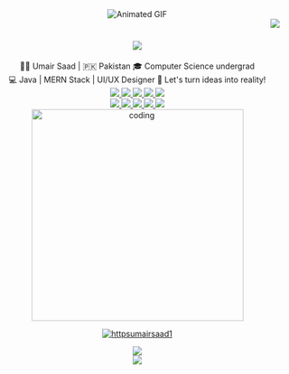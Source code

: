 <div align="center">
  <img src="https://github.com/httpsumairsaad1/httpsumairsaad1/assets/121795621/686baca2-0c65-4d16-8d96-1ca738a52962" alt="Animated GIF"/>
</div>


<img align="right" src="https://visitor-badge.laobi.icu/badge?page_id=httpsumairsaad1.httpsumairsaad1"/>

<h1 align="center">
    <img src="https://readme-typing-svg.demolab.com?font=Libre+Barcode+128+Text&size=50&duration=2499&pause=800&color=000000&background=FF860F00&center=true&random=false&width=435&lines=Hello%2C+I'm+UMAIR+SAAD;I'm+MERN+Stack+Developer;%26+UI%2FUX+Designer;" />
</h1>

<!-- <div align=right>
    <img align=right alt="Coder GIF" height=250 width=350 src="https://cdn.dribbble.com/users/730703/screenshots/6581243/avento.gif" />
</div> -->


<div align="center">
    👨‍💻 Umair Saad | 🇵🇰 Pakistan
🎓 Computer Science undergrad
</div>
<div align="center">
    💻 Java | MERN Stack | UI/UX Designer
🚀 Let's turn ideas into reality!
</div>

<div align="center">
<a href="https://umairsaad-portfolio.netlify.app/">
        <img src="https://img.shields.io/badge/Portfolio-255E63?style=for-the-badge&logo=About.me&logoColor=white"/>
   </a>
    <a href="mailto:umairsaad52@gmail.com">
        <img src="https://img.shields.io/badge/Gmail-333333?style=for-the-badge&logo=gmail&logoColor=red target="_blank"/>
   </a>
   <a href="https://www.linkedin.com/in/umair-saad-79393a235/">
        <img src="https://img.shields.io/badge/LinkedIn-0077B5?style=for-the-badge&logo=linkedin&logoColor=white"/>
   </a>
    <a href="https://www.hackerrank.com/profile/umairsaad52">
        <img src="https://img.shields.io/badge/-Hackerrank-2EC866?style=for-the-badge&logo=HackerRank&logoColor=white"/>
    </a>
   <a href="https://leetcode.com/u/Umair__Saad/">
        <img src="https://img.shields.io/badge/-LeetCode-FFA116?style=for-the-badge&logo=LeetCode&logoColor=black"/>
   </a>
</div>

<div align="center">
    <a href="">
        <img src="https://img.shields.io/badge/Figma-F24E1E?style=for-the-badge&logo=figma&logoColor=white"/>
   </a>
    <a href="">
        <img src="https://img.shields.io/badge/Adobe%20XD-470137?style=for-the-badge&logo=Adobe%20XD&logoColor=#FF61F6e"/>
    </a>
    <a href="https://www.behance.net/umairsaad2">
        <img src="https://img.shields.io/badge/-Behance-blue?style=for-the-badge&logo=behance&logoColor=white"/>
   </a>
    <a href="https://dribbble.com/umairsaad">
        <img src="https://img.shields.io/badge/Dribbble-EA4C89?style=for-the-badge&logo=dribbble&logoColor=white"/>
   </a>
        <a href="https://x.com/UmairSaad8?t=jie8olmAdqRECq9ZLUspVw&s=09">
        <img src="https://img.shields.io/badge/X-000000?style=for-the-badge&logo=x&logoColor=white"/>
   </a>
</div>

<div align=center>
     <!-- ========================man=================== -->
<img align="center" alt="coding" width="375" src="https://user-images.githubusercontent.com/55389276/140866485-8fb1c876-9a8f-4d6a-98dc-08c4981eaf70.gif">


<!-- TROPHY -->
<p align="center"> <a href="https://github.com/ryo-ma/github-profile-trophy"><img src="https://github-profile-trophy.vercel.app/?username=httpsumairsaad1&theme=flat" alt="httpsumairsaad1" /></a> </p>
</div>
<!-- $$$$$$$$$$$$$$$$$$$$$$ STREAK $$$$$$$$$$$$$$$$$4--->
<div align=center><img src="https://streak-stats.demolab.com?user=httpsumairsaad1&theme=merko&border_radius=5"/> </div>

<!-- api issue-->

<div align=center>
    <img src="https://github-readme-stats.vercel.app/api/top-langs/?username=httpsumairsaad1&langs_count=8" />
</div>
<!--
**httpsumairsaad1/httpsumairsaad1** is a ✨ _special_ ✨ repository because its `README.md` (this file) appears on your GitHub profile.

Here are some ideas to get you started:

- 🔭 I’m currently working on ...
- 🌱 I’m currently learning ...
- 👯 I’m looking to collaborate on ...
- 🤔 I’m looking for help with ...
- 💬 Ask me about ...
- 📫 How to reach me: ..
- 😄 Pronouns: ...
- ⚡ Fun fact: ...
-->

